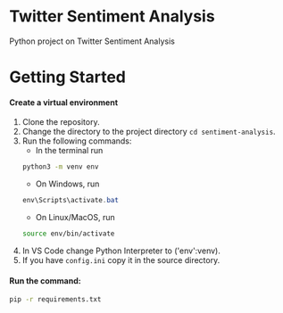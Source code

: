 # Twitter Sentiment Analysis

Python project on Twitter Sentiment Analysis

# Getting Started

#### Create a virtual environment

1. Clone the repository.
2. Change the directory to the project directory `cd sentiment-analysis`.
3. Run the following commands:
   - In the terminal run
   ```sh
   python3 -m venv env
   ```
   - On Windows, run
   ```powershell
   env\Scripts\activate.bat
   ```
   - On Linux/MacOS, run
   ```sh
   source env/bin/activate
   ```
4. In VS Code change Python Interpreter to ('env':venv).
5. If you have `config.ini` copy it in the source directory.

#### Run the command:

```sh
pip -r requirements.txt
```
